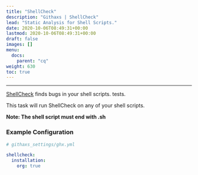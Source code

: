 ```yaml
---
title: "ShellCheck"
description: "Githaxs | ShellCheck"
lead: "Static Analysis for Shell Scripts."
date: 2020-10-06T08:49:31+00:00
lastmod: 2020-10-06T08:49:31+00:00
draft: false
images: []
menu:
  docs:
    parent: "cq"
weight: 630
toc: true
---
```


---

[ShellCheck](https://shellcheck.net) finds bugs in your shell scripts.
tests.

This task will run ShellCheck on any of your shell scripts.

**Note: The shell script must end with .sh**

### Example Configuration

```yaml
# githaxs_settings/ghx.yml

shellcheck:
  installation:
    org: true
```
